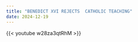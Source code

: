 ```yaml
---
title: "BENEDICT XVI REJECTS  CATHOLIC TEACHING"
date: 2024-12-19
---
```


{{< youtube w28za3qtRhM >}}
